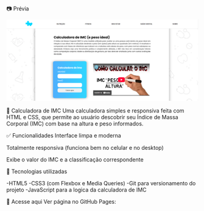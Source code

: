 📷 Prévia

![Preview do projeto](screenshot.png)

🧮 Calculadora de IMC
Uma calculadora simples e responsiva feita com HTML e CSS, que permite ao usuário descobrir seu Índice de Massa Corporal (IMC) com base na altura e peso informados.

✅ Funcionalidades
Interface limpa e moderna

Totalmente responsiva (funciona bem no celular e no desktop)

Exibe o valor do IMC e a classificação correspondente

📌 Tecnologias utilizadas

-HTML5
-CSS3 (com Flexbox e Media Queries)
-Git para versionamento do projeto
-JavaScript para a logica da calculadora de IMC

🔗 Acesse aqui
Ver página no GitHub Pages:
